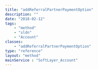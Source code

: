 ```yaml
---
title: "addReferralPartnerPaymentOption"
description: ""
date: "2018-02-12"
tags:
    - "method"
    - "sldn"
    - "Account"
classes:
    - "addReferralPartnerPaymentOption"
type: "reference"
layout: "method"
mainService : "SoftLayer_Account"
---
```

